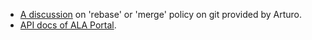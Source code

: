 * [A discussion](https://blogs.atlassian.com/2013/10/git-team-workflows-merge-or-rebase/) on 'rebase' or 'merge' policy on git provided by Arturo.
* [API docs of ALA Portal](http://api.ala.org.au).